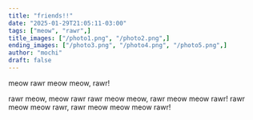 ```yaml
---
title: "friends!!"
date: "2025-01-29T21:05:11-03:00"
tags: ["meow", "rawr",]
title_images: ["/photo1.png", "/photo2.png",]
ending_images: ["/photo3.png", "/photo4.png", "/photo5.png",]
author: "mochi"
draft: false
---
```

<!-- introduction -->
meow rawr meow meow, rawr!
<!--more-->
<!-- rest of the content -->
rawr meow, meow rawr rawr meow meow, rawr meow meow rawr!
rawr meow meow rawr, rawr meow meow meow rawr!
